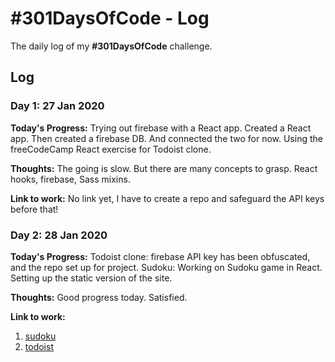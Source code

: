 # #301DaysOfCode - Log
The daily log of my **#301DaysOfCode** challenge.

## Log

### Day 1: 27 Jan 2020

**Today's Progress:** Trying out firebase with a React app. Created a React app. Then created a firebase DB. And connected the two for now. Using the freeCodeCamp React exercise for Todoist clone.

**Thoughts:** The going is slow. But there are many concepts to grasp. React hooks, firebase, Sass mixins.

**Link to work:** No link yet, I have to create a repo and safeguard the API keys before that!

### Day 2: 28 Jan 2020

**Today's Progress:** Todoist clone: firebase API key has been obfuscated, and the repo set up for project. Sudoku: Working on Sudoku game in React. Setting up the static version of the site.

**Thoughts:** Good progress today. Satisfied.

**Link to work:**
1. [sudoku](https://github.com/raravi/sudoku/commit/e48786bfb4c0a66a79a9f350dee1b05b94fe37fe)
2. [todoist](https://github.com/raravi/todoist-clone/commit/25366d22437923752d6f054636ef21fa0e97b4c5)
